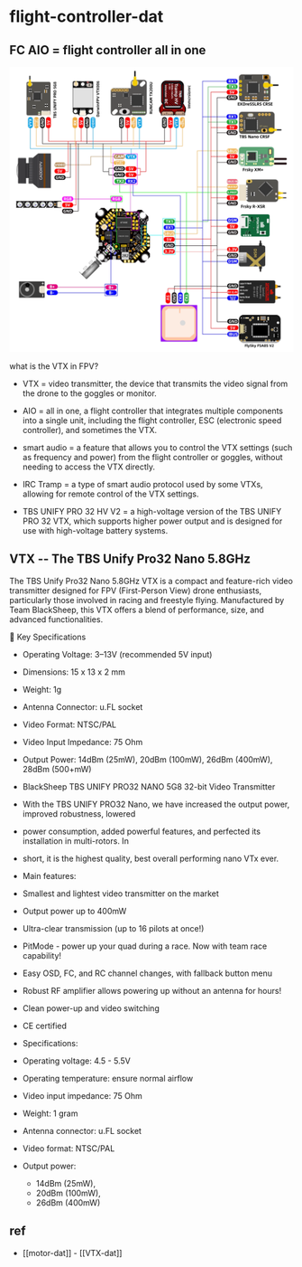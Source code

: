 
# flight-controller-dat



## FC AIO = flight controller all in one

![](2025-05-28-16-21-09.png)

what is the VTX in FPV?
- VTX = video transmitter, the device that transmits the video signal from the drone to the goggles or monitor.
- AIO = all in one, a flight controller that integrates multiple components into a single unit, including the flight controller, ESC (electronic speed controller), and sometimes the VTX.
- smart audio = a feature that allows you to control the VTX settings (such as frequency and power) from the flight controller or goggles, without needing to access the VTX directly.
- IRC Tramp = a type of smart audio protocol used by some VTXs, allowing for remote control of the VTX settings.

- TBS UNIFY PRO 32 HV V2 = a high-voltage version of the TBS UNIFY PRO 32 VTX, which supports higher power output and is designed for use with high-voltage battery systems.


## VTX -- The TBS Unify Pro32 Nano 5.8GHz

The TBS Unify Pro32 Nano 5.8GHz VTX is a compact and feature-rich video transmitter designed for FPV (First-Person View) drone enthusiasts, particularly those involved in racing and freestyle flying. Manufactured by Team BlackSheep, this VTX offers a blend of performance, size, and advanced functionalities.


🔧 Key Specifications

- Operating Voltage: 3–13V (recommended 5V input)
- Dimensions: 15 x 13 x 2 mm
- Weight: 1g
- Antenna Connector: u.FL socket
- Video Format: NTSC/PAL
- Video Input Impedance: 75 Ohm
- Output Power: 14dBm (25mW), 20dBm (100mW), 26dBm (400mW), 28dBm (500+mW)


- BlackSheep TBS UNIFY PRO32 NANO 5G8 32-bit Video Transmitter
- With the TBS UNIFY PRO32 Nano, we have increased the output power, improved robustness, lowered
- power consumption, added powerful features, and perfected its installation in multi-rotors. In
- short, it is the highest quality, best overall performing nano VTx ever.
- Main features:
- Smallest and lightest video transmitter on the market
- Output power up to 400mW
- Ultra-clear transmission (up to 16 pilots at once!)
- PitMode - power up your quad during a race. Now with team race capability!
- Easy OSD, FC, and RC channel changes, with fallback button menu
- Robust RF amplifier allows powering up without an antenna for hours!
- Clean power-up and video switching
- CE certified
- Specifications:
- Operating voltage: 4.5 - 5.5V
- Operating temperature: ensure normal airflow
- Video input impedance: 75 Ohm
- Weight: 1 gram
- Antenna connector: u.FL socket
- Video format: NTSC/PAL
- Output power: 
    - 14dBm (25mW), 
    - 20dBm (100mW), 
    - 26dBm (400mW)





## ref 

- [[motor-dat]] - [[VTX-dat]]


